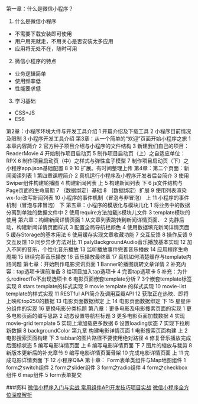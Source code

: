 第一章：什么是微信小程序？
1. 什么是微信小程序
- 不需要下载安装即可使用
- 用户用完就走，不用关心是否安装太多应用
- 应用将无处不在，随时可用
2. 微信小程序的特点
- 业务逻辑简单
- 使用频率低
- 性能要求低
3. 学习基础
- CSS+JS
- ES6

第2章：小程序环境大件与开发工具介绍
1 开篇介绍及下载工具
2 小程序目前情况及限制
3 小程序开发工具介绍
第3章：从一个简单的“欢迎”页面开始小程序之旅
1 本章内容简介
2 官方种子项目介绍与小程序的文件结构
3 新建我们自己的项目：ReaderMovie
4 开始制作项目启动页
5 制作项目启动页（上）之自适应单位：RPX
6 制作项目启动页（中）之样式与弹性盒子模型
7 制作项目启动页（下）之小程序app.json基础配置
8 9 10 扩展。有时间整理上传
第4章：第二个页面：新闻阅读列表
1 第四章课程简介
2 真机运行小程序及小程序开发者后台简介
3 使用Swiper组件构建轮播图
4 构建新闻列表 上
5 构建新闻列表 下
6 js文件结构与Page页面的生命周期
7 ｛数据绑定｝基础
8 ｛数据绑定｝扩展
9 使用列表渲染wx-for改写新闻列表
10 小程序的事件机制（冒泡与非冒泡） 上
11 小程序的事件机制（冒泡与非冒泡） 下
第五章：小程序的模版化与模块儿化
1 将业务中的数据分离到单独的数据文件中
2 使用require方法加载js模块儿文件
3 template模块的使用
第六章：构建新闻详情页面
1 从文章列表跳转到新闻详情页面、
2 先静后动，构建新闻详情页面样式
3 配置全局导航栏颜色
4 使用数据填充新闻详情页面
5 缓存Storage的基本用法
6 使用缓存实现文章收藏功能
7 交互反馈
8 操作反馈
9 交互反馈
10 同步异步方法对比
11 palyBackgroundAudio音乐播放基本实现
12 加入不同的音乐，个性化音乐播放
13 监听播放事件完善音乐播放
14 应用程序生命周期
15 继续完善音乐播放
16 音乐播放最终章
17 真机如何清楚缓存与template内路问题
第七章：开始制作电影资讯页面
1 Banner轮播图跳转文章详情
2 补充内容：tap选项卡课前准备
3 给项目加入tap选项卡
4 完善tap选项卡
5 补充：为什么redirectTo不出现选项卡
6 电影页面嵌套template分析
7 3个嵌套template标签实现
8 stars template的样式实现
9 movie template 的样式实现
10 movie-list template的样式实现
11 RESTful API简介及调用豆瓣API
12 获取正在热映、即将上映和top250的数据
13 电影页面数据绑定 上
14 电影页面数据绑定 下
15 星星评分组件的实现
16 更换电影分类标题
第八章：更多电影及电影搜索页面的实现
1 更多电影页面的编写思路
2 动态设置导航栏标题
3 更多电影页面加载数据
4 实现movie-grid template
5 实现上滑加载更多数据
6 设置loading状态
7 实现下拉刷新数据
8 backgroundColor 
第九章 构建电影详情页面
1 电影搜索页面构建 上
2 电影搜索页面构建 下
3 tabbar的图片路径不要使用绝对路径
4 修复音乐播放完成后图标状态
5 编写电影详情页面 上
6 编写电影详情页面 下
7 图片的缩放与裁剪
8 新版本更新后的补充章节
9 编写电影详情页面骨架
10 完成电影详情页面 上
11 完成电影详情页面 下
12 小程序Q&A
第十章： Form表单类组件与Map地图组件
1 form之switch组件
2 form之slider组件
3 form之radio组件
4 form之checkbox组件
6 map组件
5 form表单提交

###资料
[微信小程序入门与实战 常用组件API开发技巧项目实战](https://coding.imooc.com/class/75.html)
[微信小程序全方位深度解析](http://ok.lanou3g.com/course/41/tasks)
